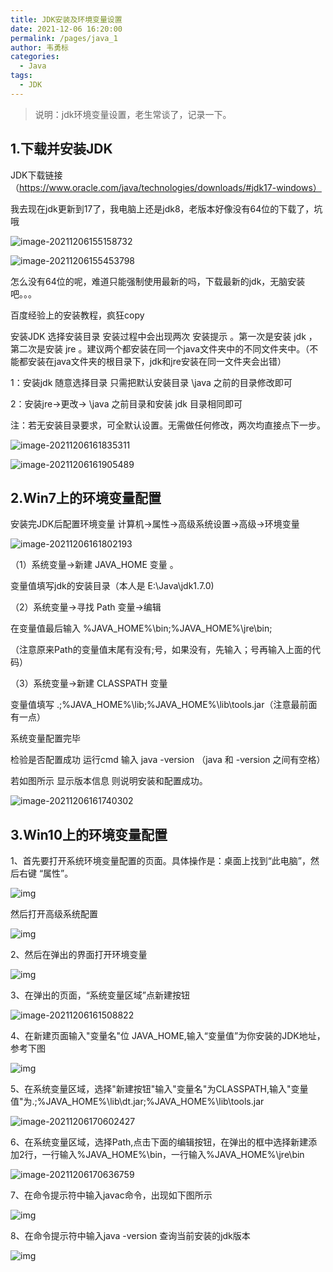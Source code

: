 ```yaml
---
title: JDK安装及环境变量设置
date: 2021-12-06 16:20:00
permalink: /pages/java_1
author: 韦勇标
categories:
  - Java
tags:
  - JDK
---
```

> 说明：jdk环境变量设置，老生常谈了，记录一下。

## 1.下载并安装JDK

JDK下载链接（https://www.oracle.com/java/technologies/downloads/#jdk17-windows）

我去现在jdk更新到17了，我电脑上还是jdk8，老版本好像没有64位的下载了，坑哦

![image-20211206155158732](https://cdn.jsdelivr.net/gh/wyba/image_store/blog/image-20211206155158732.png)

![image-20211206155453798](https://cdn.jsdelivr.net/gh/wyba/image_store/blog/image-20211206155453798.png)





怎么没有64位的呢，难道只能强制使用最新的吗，下载最新的jdk，无脑安装吧。。。

百度经验上的安装教程，疯狂copy

安装JDK 选择安装目录 安装过程中会出现两次 安装提示 。第一次是安装 jdk ，第二次是安装 jre 。建议两个都安装在同一个java文件夹中的不同文件夹中。（不能都安装在java文件夹的根目录下，jdk和jre安装在同一文件夹会出错）

1：安装jdk 随意选择目录 只需把默认安装目录 \java 之前的目录修改即可

2：安装jre→更改→ \java 之前目录和安装 jdk 目录相同即可

注：若无安装目录要求，可全默认设置。无需做任何修改，两次均直接点下一步。

![image-20211206161835311](https://cdn.jsdelivr.net/gh/wyba/image_store/blog/image-20211206161835311.png)

![image-20211206161905489](https://cdn.jsdelivr.net/gh/wyba/image_store/blog/image-20211206161905489.png)

## 2.Win7上的环境变量配置

安装完JDK后配置环境变量  计算机→属性→高级系统设置→高级→环境变量

![image-20211206161802193](https://cdn.jsdelivr.net/gh/wyba/image_store/blog/image-20211206161802193.png)

（1）系统变量→新建 JAVA_HOME 变量 。

变量值填写jdk的安装目录（本人是 E:\Java\jdk1.7.0)



（2）系统变量→寻找 Path 变量→编辑

在变量值最后输入 %JAVA_HOME%\bin;%JAVA_HOME%\jre\bin;

（注意原来Path的变量值末尾有没有;号，如果没有，先输入；号再输入上面的代码）



（3）系统变量→新建 CLASSPATH 变量

变量值填写  .;%JAVA_HOME%\lib;%JAVA_HOME%\lib\tools.jar（注意最前面有一点）

系统变量配置完毕



检验是否配置成功 运行cmd 输入 java -version （java 和 -version 之间有空格）



若如图所示 显示版本信息 则说明安装和配置成功。

![image-20211206161740302](https://cdn.jsdelivr.net/gh/wyba/image_store/blog/image-20211206161740302.png)

## 3.Win10上的环境变量配置

1、首先要打开系统环境变量配置的页面。具体操作是：桌面上找到“此电脑”，然后右键 “属性”。

![img](https://cdn.jsdelivr.net/gh/wyba/image_store/blog/1247358-20190116101135343-367427561.png)

然后打开高级系统配置

![img](https://cdn.jsdelivr.net/gh/wyba/image_store/blog/1247358-20190116101135960-2127215352.png)

2、然后在弹出的界面打开环境变量

![img](https://cdn.jsdelivr.net/gh/wyba/image_store/blog/1247358-20190116101136431-1389892956.png)

3、在弹出的页面，“系统变量区域”点新建按钮

![image-20211206161508822](https://cdn.jsdelivr.net/gh/wyba/image_store/blog/image-20211206161508822.png)

4、在新建页面输入"变量名"位 JAVA_HOME,输入“变量值”为你安装的JDK地址，参考下图

![img](https://cdn.jsdelivr.net/gh/wyba/image_store/blog/1247358-20190116101137541-1078073476.png)

5、在系统变量区域，选择"新建按钮"输入"变量名"为CLASSPATH,输入"变量值"为.;%JAVA_HOME%\lib\dt.jar;%JAVA_HOME%\lib\tools.jar

![image-20211206170602427](https://cdn.jsdelivr.net/gh/wyba/image_store/blog/image-20211206170602427.png)

6、在系统变量区域，选择Path,点击下面的编辑按钮，在弹出的框中选择新建添加2行，一行输入%JAVA_HOME%\bin，一行输入%JAVA_HOME%\jre\bin

![image-20211206170636759](https://cdn.jsdelivr.net/gh/wyba/image_store/blog/image-20211206170636759.png)

7、在命令提示符中输入javac命令，出现如下图所示

![img](https://cdn.jsdelivr.net/gh/wyba/image_store/blog/1247358-20190116101139091-502458018.png)

8、在命令提示符中输入java -version 查询当前安装的jdk版本

![img](https://cdn.jsdelivr.net/gh/wyba/image_store/blog/1247358-20190116101139451-1359065990.png)